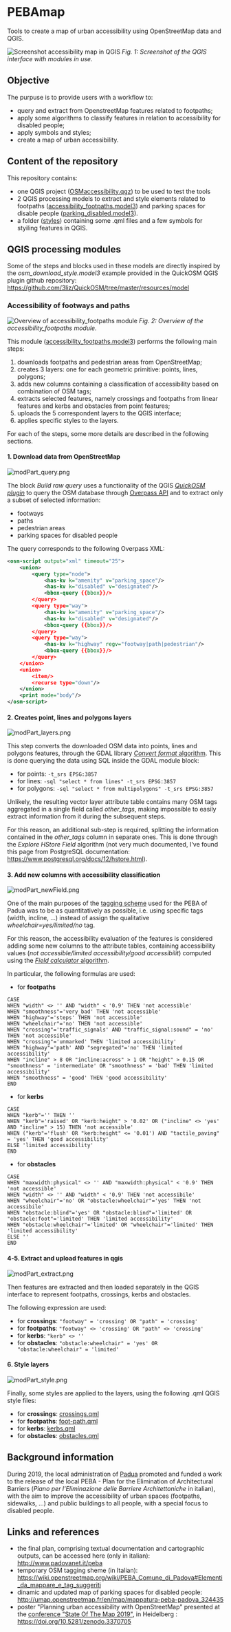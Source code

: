 # PEBAmap

Tools to create a map of urban accessibility using OpenStreetMap data and QGIS.

![Screenshot accessibility map in QGIS](./images/screenshot.png)
_Fig. 1: Screenshot of the QGIS interface with modules in use._

## Objective

The purpuse is to provide users with a workflow to:
* query and extract from OpenstreetMap features related to footpaths;
* apply some algorithms to classify features in relation to accessibility for disabled people;
* apply symbols and styles;
* create a map of urban accessibility.

## Content of the repository

This repository contains:
* one QGIS project ([OSMaccessibility.qgz](OSMaccessibility.qgz)) to be used to test the tools
* 2 QGIS processing models to extract and style elements related to footpaths ([accessibility_footpaths.model3](accessibility_footpaths.model3)) and parking spaces for disable people ([parking_disabled.model3](parking_disabled.model3)).
* a folder ([styles](styles)) containing some .qml files and a few symbols for styiling features in QGIS.

## QGIS processing modules

Some of the steps and blocks used in these models are directly inspired by the _osm_download_style.model3_ example provided in the QuickOSM QGIS plugin github repository: https://github.com/3liz/QuickOSM/tree/master/resources/model

### Accessibility of footways and paths

![Overview of accessibility_footpaths module](./images/accessibility_footpaths_model.png)
_Fig. 2: Overview of the accessibility_footpaths module._


This module ([accessibility_footpaths.model3](accessibility_footpaths.model3)) performs the following main steps:
1. downloads footpaths and pedestrian areas from OpenStreetMap;
2. creates 3 layers: one for each geometric primitive: points, lines, polygons;
3. adds new columns containing a classification of accessibility based on combination of OSM tags;
4. extracts selected features, namely crossings and footpaths from linear features and kerbs and obstacles from point features;
5. uploads the 5 correspondent layers to the QGIS interface;
6. applies specific styles to the layers.

For each of the steps, some more details are described in the following sections.

#### 1. Download data from OpenStreetMap

![modPart_query.png](./images/modPart_query.png)

The block _Build raw query_ uses a functionality of the QGIS [_QuickOSM plugin_](https://github.com/3liz/QuickOSM) to query the OSM database through [Overpass API](https://wiki.openstreetmap.org/wiki/Overpass_API) and to extract only a subset of selected information:
* footways
* paths
* pedestrian areas
* parking spaces for disabled people

The query corresponds to the following Overpass XML:
```XML
<osm-script output="xml" timeout="25">
    <union>
        <query type="node">
            <has-kv k="amenity" v="parking_space"/>
            <has-kv k="disabled" v="designated"/>
            <bbox-query {{bbox}}/>
        </query>
        <query type="way">
            <has-kv k="amenity" v="parking_space"/>
            <has-kv k="disabled" v="designated"/>
            <bbox-query {{bbox}}/>
        </query>
        <query type="way">
            <has-kv k="highway" regv="footway|path|pedestrian"/>
            <bbox-query {{bbox}}/>
        </query>
    </union>
    <union>
        <item/>
        <recurse type="down"/>
    </union>
    <print mode="body"/>
</osm-script>
```

#### 2. Creates point, lines and polygons layers

![modPart_layers.png](./images/modPart_layers.png)

This step converts the downloaded OSM data into points, lines and polygons features, through the GDAL library [_Convert format_ algorithm](https://documentation.qgis.org/3.4/en/docs/user_manual/processing_algs/gdal/vectorconversion.html?t#convert-format). This is done querying the data using SQL inside the GDAL module block:
* for points: `-t_srs EPSG:3857`
* for lines: `-sql "select * from lines" -t_srs EPSG:3857`
* for polygons: `-sql "select * from multipolygons" -t_srs EPSG:3857`

Unlikely, the resulting vector layer attribute table contains many OSM tags aggregated in a single field called _other_tags_, making impossible to easily extract information from it during the subsequent steps.

For this reason, an additional sub-step is required, splitting the information contained in the _other_tags_ column in separate ones. This is done through the _Explore HStore Field_ algorithm (not very much documented, I've found this page from PostgreSQL documentation: https://www.postgresql.org/docs/12/hstore.html).

#### 3. Add new columns with accessibility classification

![modPart_newField.png](./images/modPart_newField.png)

One of the main purposes of the [tagging scheme](https://wiki.openstreetmap.org/wiki/PEBA_Comune_di_Padova#Elementi_da_mappare_e_tag_suggeriti) used for the PEBA of Padua was to be as quantitatively as possible, i.e. using specific tags (width, incline, ...) instead of assign the qualitative _wheelchair=yes/limited/no_ tag.

For this reason, the accessibility evaluation of the features is considered adding some new columns to the attribute tables, containing accessibility values (_not accessible/limited accessibility/good accessibilit_) computed using the [_Field calculator_ algorithm](https://docs.qgis.org/3.4/en/docs/user_manual/processing_algs/qgis/vectortable.html#field-calculator).

In particular, the following formulas are used:
* for **footpaths**
```
CASE
WHEN "width" <> '' AND "width" < '0.9' THEN 'not accessible'
WHEN "smoothness"='very_bad' THEN 'not accessible'
WHEN "highway"='steps' THEN 'not accessible'
WHEN "wheelchair"='no' THEN 'not accessible'
WHEN "crossing"='traffic_signals' AND "traffic_signal:sound" = 'no' THEN 'not accessible'
WHEN "crossing"='unmarked' THEN 'limited accessibility'
WHEN "highway"='path' AND "segregated"='no' THEN 'limited accessibility'
WHEN "incline" > 8 OR "incline:across" > 1 OR "height" > 0.15 OR "smoothness" = 'intermediate' OR "smoothness" = 'bad' THEN 'limited accessibility'
WHEN "smoothness" = 'good' THEN 'good accessibility'
END
```
* for **kerbs**
```
CASE
WHEN "kerb"='' THEN ''
WHEN "kerb"='raised' OR "kerb:height" > '0.02' OR ("incline" <> 'yes' AND "incline" > 15) THEN 'not accessible'
WHEN ("kerb"='flush' OR "kerb:height" <= '0.01') AND "tactile_paving" = 'yes' THEN 'good accessibility'
ELSE 'limited accessibility'
END
```
* for **obstacles**
```
CASE
WHEN "maxwidth:physical" <> '' AND "maxwidth:physical" < '0.9' THEN 'not accessible'
WHEN "width" <> '' AND "width" < '0.9' THEN 'not accessibile'
WHEN "wheelchair"='no' OR "obstacle:wheelchair"='yes' THEN 'not accessibile'
WHEN "obstacle:blind"='yes' OR "obstacle:blind"='limited' OR "obstacle:foot"='limited' THEN 'limited accessibility'
WHEN "obstacle:wheelchair"='limited' OR "wheelchair"='limited' THEN 'limited accessibility'
ELSE ''
END
```

#### 4-5. Extract and upload features in qgis

![modPart_extract.png](./images/modPart_extract.png)

Then features are extracted and then loaded separately in the QGIS interface to represent footpaths, crossings, kerbs and obstacles.

The following expression are used:
* for **crossings**: `"footway" = 'crossing' OR "path" = 'crossing'`
* for **footpaths**: `"footway" <> 'crossing' OR "path" <> 'crossing'`
* for **kerbs**: `"kerb" <> ''`
* for **obstacles**: `"obstacle:wheelchair" = 'yes' OR "obstacle:wheelchair" = 'limited'`

#### 6. Style layers

![modPart_style.png](./images/modPart_style.png)

Finally, some styles are applied to the layers, using the following .qml QGIS style files:
* for **crossings**: [crossings.qml](./styles/crossings.qml)
* for **footpaths**: [foot-path.qml](./styles/foot-path.qml)
* for **kerbs**: [kerbs.qml](./styles/kerbs.qml)
* for **obstacles**: [obstacles.qml](./styles/obstacles.qml)

## Background information

During 2019, the local administration of [Padua](https://en.wikipedia.org/wiki/Padua) promoted and funded a work to the release of the local PEBA - Plan for the Elimination of Architectural Barriers (_Piano per l'Eliminazione delle Barriere Architettoniche_ in italian), with the aim to improve the accessibility of urban spaces (footpaths, sidewalks, ...) and public buildings to all people, with a special focus to disabled people.

## Links and references

* the final plan, comprising textual documentation and cartographic outputs, can be accessed here (only in italian): http://www.padovanet.it/peba
* temporary OSM tagging sheme (in Italian): https://wiki.openstreetmap.org/wiki/PEBA_Comune_di_Padova#Elementi_da_mappare_e_tag_suggeriti
* dinamic and updated map of parking spaces for disabled people: http://umap.openstreetmap.fr/en/map/mappatura-peba-padova_324435
* poster "Planning urban accessibility with OpenStreetMap" presented at the [conference "State Of The Map 2019"](https://2019.stateofthemap.org/), in Heidelberg :
https://doi.org/10.5281/zenodo.3370705
